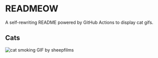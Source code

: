 # READMEOW

A self-rewriting README powered by GitHub Actions to display cat gifs.

## Cats

![cat smoking GIF by sheepfilms](https://media2.giphy.com/media/l0ExdMHUDKteztyfe/200.gif?cid=9acd02daue0axfk8q8yky6gbrmqrwkpnb4mxlb7k8p7pac0u&ep=v1_gifs_search&rid=200.gif&ct=g)

